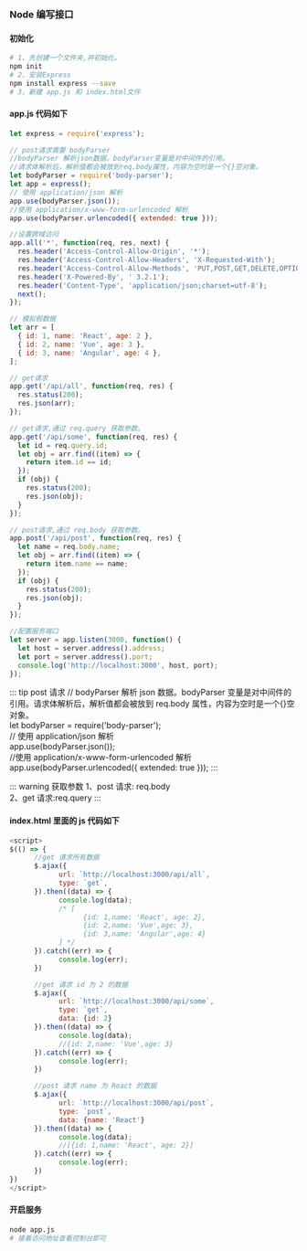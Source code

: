 ### Node 编写接口

#### 初始化

```bash
# 1、先创建一个文件夹,并初始化。
npm init
# 2、安装Express
npm install express --save
# 3、新建 app.js 和 index.html文件
```

#### app.js 代码如下

```js
let express = require('express');

// post请求需要 bodyParser
//bodyParser 解析json数据。bodyParser变量是对中间件的引用。
//请求体解析后，解析值都会被放到req.body属性，内容为空时是一个{}空对象。
let bodyParser = require('body-parser');
let app = express();
// 使用 application/json 解析
app.use(bodyParser.json());
//使用 application/x-www-form-urlencoded 解析
app.use(bodyParser.urlencoded({ extended: true }));

//设置跨域访问
app.all('*', function(req, res, next) {
  res.header('Access-Control-Allow-Origin', '*');
  res.header('Access-Control-Allow-Headers', 'X-Requested-With');
  res.header('Access-Control-Allow-Methods', 'PUT,POST,GET,DELETE,OPTIONS');
  res.header('X-Powered-By', ' 3.2.1');
  res.header('Content-Type', 'application/json;charset=utf-8');
  next();
});

// 模拟假数据
let arr = [
  { id: 1, name: 'React', age: 2 },
  { id: 2, name: 'Vue', age: 3 },
  { id: 3, name: 'Angular', age: 4 },
];

// get请求
app.get('/api/all', function(req, res) {
  res.status(200);
  res.json(arr);
});

// get请求,通过 req.query 获取参数。
app.get('/api/some', function(req, res) {
  let id = req.query.id;
  let obj = arr.find((item) => {
    return item.id == id;
  });
  if (obj) {
    res.status(200);
    res.json(obj);
  }
});

// post请求,通过 req.body 获取参数。
app.post('/api/post', function(req, res) {
  let name = req.body.name;
  let obj = arr.find((item) => {
    return item.name == name;
  });
  if (obj) {
    res.status(200);
    res.json(obj);
  }
});

//配置服务端口
let server = app.listen(3000, function() {
  let host = server.address().address;
  let port = server.address().port;
  console.log('http://localhost:3000', host, port);
});
```

::: tip post 请求
// bodyParser 解析 json 数据。bodyParser 变量是对中间件的引用。请求体解析后，解析值都会被放到 req.body 属性，内容为空时是一个{}空对象。  
let bodyParser = require('body-parser');  
// 使用 application/json 解析  
app.use(bodyParser.json());  
//使用 application/x-www-form-urlencoded 解析  
app.use(bodyParser.urlencoded({ extended: true }));
:::

::: warning 获取参数
1、post 请求: req.body  
2、get 请求:req.query
:::

#### index.html 里面的 js 代码如下

```js
<script>
$(() => {
      //get 请求所有数据
      $.ajax({
            url: `http://localhost:3000/api/all`,
            type: `get`,
      }).then((data) => {
            console.log(data);
            /* [
                  {id: 1,name: 'React', age: 2},
                  {id: 2,name: 'Vue',age: 3},
                  {id: 3,name: 'Angular',age: 4}
            ] */
      }).catch((err) => {
            console.log(err);
      })

      //get 请求 id 为 2 的数据
      $.ajax({
            url: `http://localhost:3000/api/some`,
            type: `get`,
            data: {id: 2}
      }).then((data) => {
            console.log(data);
            //{id: 2,name: 'Vue',age: 3}
      }).catch((err) => {
            console.log(err);
      })

      //post 请求 name 为 React 的数据
      $.ajax({
            url: `http://localhost:3000/api/post`,
            type: `post`,
            data: {name: 'React'}
      }).then((data) => {
            console.log(data);
            //[{id: 1,name: 'React', age: 2}]
      }).catch((err) => {
            console.log(err);
      })
})
</script>
```

#### 开启服务

```bash
node app.js
# 接着访问地址查看控制台即可
```
